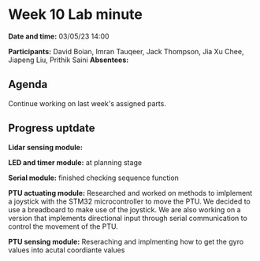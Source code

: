 <!--- File name should be dd mm meeting --->
# Week 10 Lab minute

**Date and time:** 03/05/23 14:00

**Participants:** David Boian, Imran Tauqeer, Jack Thompson, Jia Xu Chee, Jiapeng Liu, Prithik Saini
**Absentees:**

## Agenda
Continue working on last week's assigned parts.

## Progress uptdate
**Lidar sensing module:** 

**LED and timer module:** at planning stage

**Serial module:** finished checking sequence function

**PTU actuating module:** 
Researched and worked on methods to imlplement a joystick with the STM32 microcontroller to move the PTU. We decided to use a breadboard to make use of the joystick. We are also working on a version that implements directional input through serial communication to control the movement of the PTU.

**PTU sensing module:**
Reseraching and implmenting how to get the gyro values into acutal coordiante values
